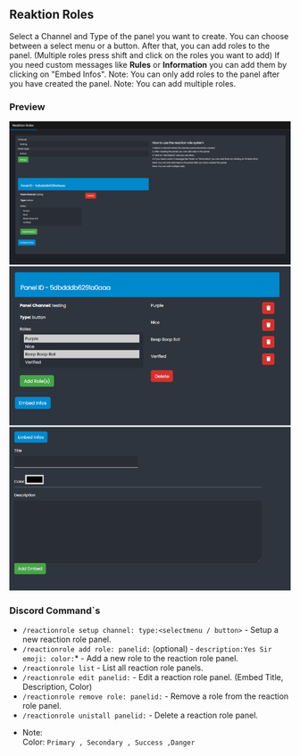## Reaktion Roles

Select a Channel and Type of the panel you want to create.
You can choose between a select menu or a button. After that, you can add roles to the panel. (Multiple roles press shift and click on the roles you want to add)
If you need custom messages like **Rules** or **Information** you can add them by clicking on "Embed Infos".
Note: You can only add roles to the panel after you have created the panel.
Note: You can add multiple roles. 

### Preview
![alt text](../assets/images/R8T84iyg1I.png)
![alt text](../assets/images/kOkR3Xw215.png)
![alt text](../assets/images/cxz0flrMkB.png)
### Discord Command`s 
- `/reactionrole setup channel: type:<selectmenu / button>` - Setup a new reaction role panel.
- `/reactionrole add role: panelid:` (optional) - `description:Yes Sir emoji: color:`* - Add a new role to the reaction role panel. 
- `/reactionrole list` - List all reaction role panels.
- `/reactionrole edit panelid:` - Edit a reaction role panel. (Embed Title, Description, Color)
- `/reactionrole remove role: panelid:` - Remove a role from the reaction role panel.
- `/reactionrole unistall panelid:` - Delete a reaction role panel.

* Note:<br>
 Color: `Primary , Secondary , Success ,Danger`